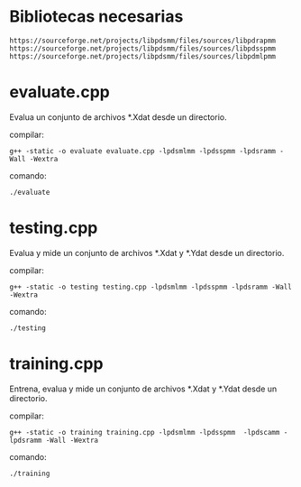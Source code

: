 # Bibliotecas necesarias

    https://sourceforge.net/projects/libpdsmm/files/sources/libpdrapmm
    https://sourceforge.net/projects/libpdsmm/files/sources/libpdsspmm
    https://sourceforge.net/projects/libpdsmm/files/sources/libpdmlpmm

# evaluate.cpp

Evalua un conjunto de archivos *.Xdat desde un directorio.

compilar:

    g++ -static -o evaluate evaluate.cpp -lpdsmlmm -lpdsspmm -lpdsramm -Wall -Wextra

comando:

    ./evaluate

# testing.cpp

Evalua y mide un conjunto de archivos *.Xdat y *.Ydat desde un directorio.

compilar:

    g++ -static -o testing testing.cpp -lpdsmlmm -lpdsspmm -lpdsramm -Wall -Wextra

comando:

    ./testing


# training.cpp

Entrena, evalua y mide un conjunto de archivos *.Xdat y *.Ydat desde un directorio.

compilar:

    g++ -static -o training training.cpp -lpdsmlmm -lpdsspmm  -lpdscamm -lpdsramm -Wall -Wextra

comando:

    ./training



